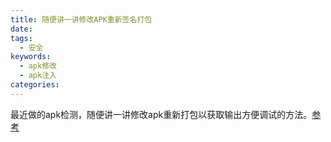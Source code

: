 ```yaml
---
title: 随便讲一讲修改APK重新签名打包
date:
tags:
  - 安全
keywords:
  - apk修改
  - apk注入
categories:
---
```

最近做的apk检测，随便讲一讲修改apk重新打包以获取输出方便调试的方法。[参考](吾爱破解的链接)
